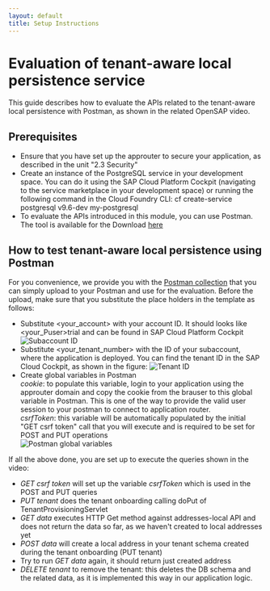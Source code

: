 ```yaml
---
layout: default
title: Setup Instructions
---
```

# Evaluation of tenant-aware local persistence service
This guide describes how to evaluate the APIs related to the tenant-aware local persistence with Postman, as shown in the related OpenSAP video. 

## Prerequisites
* Ensure that you have set up the approuter to secure your application, as described in the unit "2.3 Security" 
* Create an instance of the PostgreSQL service in your development space. You can do it using the SAP Cloud Platform Cockpit (navigating to the service marketplace in your development space) or running the following command in the Cloud Foundry CLI:
cf create-service postgresql v9.6-dev my-postgresql
* To evaluate the APIs introduced in this module, you can use Postman. The tool is available for the Download [here](https://www.getpostman.com/)

## How to test tenant-aware local persistence using Postman
For you convenience, we provide you with the [Postman collection](https://github.com/SAP/cloud-s4-sdk-book/blob/course/2_4_multitenancy/docs/multitenancy/BP%20multitenancy.postman_collection.json) that you can simply upload to your Postman and use for the evaluation. Before the upload, make sure that you substitute the place holders in the template as follows:
* Substitute <your_account> with your account ID. It should looks like <your_Puser>trial and can be found in SAP Cloud Platform Cockpit
![Subaccount ID]()
* Substitute <your_tenant_number> with the ID of your subaccount, where the application is deployed. You can find the tenant ID in the SAP Cloud Cockpit, as shown in the figure:
![Tenant ID]()
* Create global variables in Postman <br>
*cookie*: to populate this variable, login to your application using the approuter domain and copy the cookie from the brauser to this global variable in Postman. This is one of the way to provide the valid user session to your postman to connect to application router. <br>
*csrfToken*: this variable will be automatically populated by the initial "GET csrf token" call that you will execute and is required to be set for POST and PUT operations <br>
![Postman global variables]()

If all the above done, you are set up to execute the queries shown in the video:
* *GET csrf token* will set up the variable *csrfToken* which is used in the POST and PUT queries
* *PUT tenant* does the tenant onboarding calling doPut of TenantProvisioningServlet 
* *GET data* executes HTTP Get method against addresses-local API and does not return the data so far, as we haven't created to local addresses yet
* *POST data* will create a local address in your tenant schema created during the tenant onboarding (PUT tenant)
* Try to run *GET data* again, it should return just created address
* *DELETE tenant* to remove the tenant: this deletes the DB schema and the related data, as it is implemented this way in our application logic.
